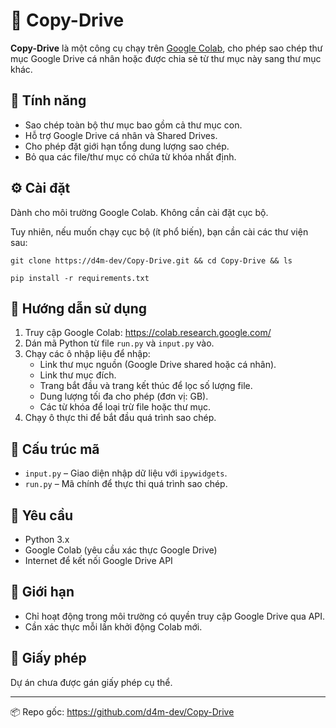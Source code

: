 <h1>📂 Copy-Drive</h1>

<p><strong>Copy-Drive</strong> là một công cụ chạy trên <a href="https://colab.research.google.com/" target="_blank">Google Colab</a>, cho phép sao chép thư mục Google Drive cá nhân hoặc được chia sẻ từ thư mục này sang thư mục khác.</p>

<h2>🎯 Tính năng</h2>
<ul>
  <li>Sao chép toàn bộ thư mục bao gồm cả thư mục con.</li>
  <li>Hỗ trợ Google Drive cá nhân và Shared Drives.</li>
  <li>Cho phép đặt giới hạn tổng dung lượng sao chép.</li>
  <li>Bỏ qua các file/thư mục có chứa từ khóa nhất định.</li>
</ul>

<h2>⚙️ Cài đặt</h2>
<p>Dành cho môi trường Google Colab. Không cần cài đặt cục bộ.</p>
<p>Tuy nhiên, nếu muốn chạy cục bộ (ít phổ biến), bạn cần cài các thư viện sau:</p>


<pre><code>git clone https://d4m-dev/Copy-Drive.git && cd Copy-Drive && ls</code></pre>

<pre><code>pip install -r requirements.txt</code></pre>

<h2>🧠 Hướng dẫn sử dụng</h2>
<ol>
  <li>Truy cập Google Colab: <a href="https://colab.research.google.com/" target="_blank">https://colab.research.google.com/</a></li>
  <li>Dán mã Python từ file <code>run.py</code> và <code>input.py</code> vào.</li>
  <li>Chạy các ô nhập liệu để nhập:
    <ul>
      <li>Link thư mục nguồn (Google Drive shared hoặc cá nhân).</li>
      <li>Link thư mục đích.</li>
      <li>Trang bắt đầu và trang kết thúc để lọc số lượng file.</li>
      <li>Dung lượng tối đa cho phép (đơn vị: GB).</li>
      <li>Các từ khóa để loại trừ file hoặc thư mục.</li>
    </ul>
  </li>
  <li>Chạy ô thực thi để bắt đầu quá trình sao chép.</li>
</ol>

<h2>📁 Cấu trúc mã</h2>
<ul>
  <li><code>input.py</code> – Giao diện nhập dữ liệu với <code>ipywidgets</code>.</li>
  <li><code>run.py</code> – Mã chính để thực thi quá trình sao chép.</li>
</ul>

<h2>📝 Yêu cầu</h2>
<ul>
  <li>Python 3.x</li>
  <li>Google Colab (yêu cầu xác thực Google Drive)</li>
  <li>Internet để kết nối Google Drive API</li>
</ul>

<h2>📌 Giới hạn</h2>
<ul>
  <li>Chỉ hoạt động trong môi trường có quyền truy cập Google Drive qua API.</li>
  <li>Cần xác thực mỗi lần khởi động Colab mới.</li>
</ul>

<h2>🔐 Giấy phép</h2>
<p>Dự án chưa được gán giấy phép cụ thể.</p>

<hr>

<p>📦 Repo gốc: <a href="https://github.com/d4m-dev/Copy-Drive" target="_blank">https://github.com/d4m-dev/Copy-Drive</a></p>
